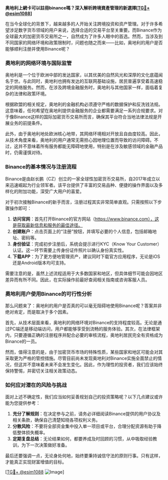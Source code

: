 **奥地利上網卡可以註冊binance嗎？深入解析跨境資產管理的新選擇[[TG💪+ @esim1088](https://t.me/s/esim1088)]**

在当今全球化的背景下，越来越多的人开始关注跨境投资和资产管理。对于许多希望涉足数字货币领域的用户来说，选择合适的交易平台至关重要。而Binance作为全球最大的加密货币交易所之一，自然成为了许多人眼中的首选。然而，当涉及到不同国家的网络环境和政策限制时，问题也随之而来——比如，奥地利的用户是否能够顺利注册并使用Binance呢？

### 奧地利的网络环境与国际监管

奥地利是一个位于欧洲中部的发达国家，以其优美的自然风光和深厚的文化底蕴闻名于世。与此同时，奥地利也拥有发达的互联网基础设施，居民普遍享受着高速稳定的网络服务。然而，在涉及跨境金融服务时，奥地利与其他国家一样，面临着复杂的法律和政策环境。

根据欧盟的相关规定，奥地利的金融机构必须遵守严格的数据保护和反洗钱法规。这意味着，任何希望在奥地利提供金融服务的企业都需要满足一系列合规要求。对于像Binance这样的国际加密货币交易所而言，确保其平台符合当地法律法规是开展业务的前提条件。

此外，由于奥地利地处欧洲核心地带，其网络环境相对开放且自由度较高。因此，从技术角度来看，奥地利的用户通常无需担心因地理位置而导致的访问障碍。不过，这并不意味着所有服务都能无障碍地使用，特别是在涉及敏感领域的金融产品时，仍需谨慎对待。

### Binance的基本情况与注册流程

Binance是由赵长鹏（CZ）创立的一家全球性加密货币交易所，自2017年成立以来迅速崛起为行业领军者。该平台提供了丰富的交易品种、便捷的操作界面以及多样化的附加功能，深受广大用户的喜爱。

对于初次接触Binance的新手而言，注册过程其实非常简单直观。只需按照以下步骤操作即可：

1. **访问官网**：首先打开Binance的官方网站（https://www.binance.com），这是获取最新信息和服务的最佳途径。
2. **创建账户**：点击页面上的“注册”按钮，并填写必要的个人信息，包括邮箱地址、密码等。
3. **身份验证**：完成初步注册后，系统会提示进行KYC（Know Your Customer）认证。这一环节需要上传身份证件照片以确认身份真实性。
4. **下载APP**：为了更方便地管理资产，建议同时下载官方应用程序，无论是iOS还是Android版本均可支持。

需要注意的是，虽然上述流程适用于大多数国家和地区，但具体细节可能会因地区差异而有所不同。因此，在实际操作前最好查阅相关指南或咨询客服人员。

### 奧地利用户使用Binance的可行性分析

那么问题来了：奥地利的用户是否真的可以毫无阻碍地使用Binance呢？答案并非绝对肯定，而是取决于多个因素。

首先，从技术层面来看，奥地利的网络环境对Binance的支持程度较高。无论是通过PC端还是移动端访问，用户都能够享受到流畅的服务体验。其次，在法律框架内，只要遵循正确的注册程序并配合必要的审核流程，奥地利居民完全有资格成为Binance的一员。

然而，值得注意的是，由于加密货币市场的特殊性质，某些国家和地区可能会对其采取更为严格的管控措施。尽管目前尚未发现奥地利对Binance实施全面禁止的情况，但这并不意味着未来不会发生变化。因此，作为理性的投资者，我们应该始终保持警惕，并密切关注相关政策动态。

### 如何应对潜在的风险与挑战

面对上述不确定性，我们应当如何妥善规划自己的投资策略呢？以下几点建议或许能为您提供参考：

1. **充分了解规则**：在决定参与之前，请务必详细阅读Binance提供的用户协议及相关条款，确保自己清楚知晓各项权利义务。
2. **分散风险**：不要将全部资金集中投入单一项目或平台，合理分配资源有助于降低整体损失概率。
3. **定期复盘总结**：无论结果如何，都要养成及时回顾的习惯，从中吸取经验教训，为下一次决策做好准备。

最后还要强调一点，无论身处何地，始终要秉持诚信守法的原则行事。只有这样，才能真正实现财富增值的目标。

[[TG💪+ @esim1088](https://t.me/s/esim1088) ![Image](https://i.postimg.cc/4NQfJmqS/Snipaste-2025-05-13-00-14-12.png)]
